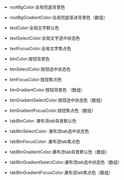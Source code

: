 
* rootBgColor:全局兜底背景色
* rootBgGradientColor:全局兜底渐进背景色（数组）


* textColor:全局文字默认色
* textSelectColor:全局文字选中状态色
* textFocusColor:全局文字焦点色


* btnColor:按钮背景色
* btnSelectColor:按钮选中状态色
* btnFocusColor:按钮焦点色
* btnGradientColor:按钮背景色 （数组）
* btnGradientSelectColor:按钮选中状态色（数组）
* btnGradientFocusColor:按钮焦点色（数组）

* tabBtnColor: 瀑布流tab背景默认色
* tabBtnSelectColor: 瀑布流tab选中状态色
* tabBtnFocusColor: 瀑布流tab焦点色
* tabBtnGradientColor:瀑布流tab背景默认色（数组）
* tabBtnGradientSelectColor:瀑布流tab选中状态色（数组）
* tabBtnGradientFocusColor:瀑布流tab焦点色（数组）


